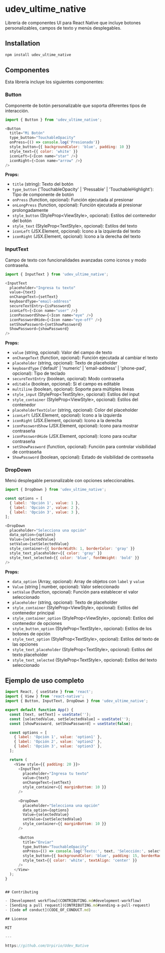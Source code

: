# udev_ultime_native

Librería de componentes UI para React Native que incluye botones personalizables, campos de texto y menús desplegables.

## Installation

```sh
npm install udev_ultime_native
```

## Componentes

Esta librería incluye los siguientes componentes:

### Button

Componente de botón personalizable que soporta diferentes tipos de interacción.

```js
import { Button } from 'udev_ultime_native';

<Button
  title="Mi Botón"
  type_button="TouchableOpacity"
  onPress={() => console.log('Presionado')}
  style_button={{ backgroundColor: 'blue', padding: 10 }}
  style_text={{ color: 'white' }}
  iconLeft={<Icon name="star" />}
  iconRight={<Icon name="arrow" />}
/>
```

**Props:**

- `title` (string): Texto del botón
- `type_button` ('TouchableOpacity' | 'Pressable' | 'TouchableHighlight'): Tipo de componente de botón
- `onPress` (function, opcional): Función ejecutada al presionar
- `onLongPress` (function, opcional): Función ejecutada al presionar prolongadamente
- `style_button` (StyleProp\<ViewStyle>, opcional): Estilos del contenedor del botón
- `style_text` (StyleProp\<TextStyle>, opcional): Estilos del texto
- `iconLeft` (JSX.Element, opcional): Icono a la izquierda del texto
- `iconRight` (JSX.Element, opcional): Icono a la derecha del texto

### InputText

Campo de texto con funcionalidades avanzadas como iconos y modo contraseña.

```js
import { InputText } from 'udev_ultime_native';

<InputText
  placeholder="Ingresa tu texto"
  value={text}
  onChangeText={setText}
  keyboardType="email-address"
  secureTextEntry={isPassword}
  iconLeft={<Icon name="user" />}
  iconPasswordShow={<Icon name="eye" />}
  iconPasswordHide={<Icon name="eye-off" />}
  setShowPassword={setShowPassword}
  ShowPassword={showPassword}
/>
```

**Props:**

- `value` (string, opcional): Valor del campo de texto
- `onChangeText` (function, opcional): Función ejecutada al cambiar el texto
- `placeholder` (string, opcional): Texto de placeholder
- `keyboardType` ('default' | 'numeric' | 'email-address' | 'phone-pad', opcional): Tipo de teclado
- `secureTextEntry` (boolean, opcional): Modo contraseña
- `editable` (boolean, opcional): Si el campo es editable
- `multiline` (boolean, opcional): Soporte para múltiples líneas
- `style_input` (StyleProp\<TextStyle>, opcional): Estilos del input
- `style_container` (StyleProp\<ViewStyle>, opcional): Estilos del contenedor
- `placeholderTextColor` (string, opcional): Color del placeholder
- `iconLeft` (JSX.Element, opcional): Icono a la izquierda
- `iconRight` (JSX.Element, opcional): Icono a la derecha
- `iconPasswordShow` (JSX.Element, opcional): Icono para mostrar contraseña
- `iconPasswordHide` (JSX.Element, opcional): Icono para ocultar contraseña
- `setShowPassword` (function, opcional): Función para controlar visibilidad de contraseña
- `ShowPassword` (boolean, opcional): Estado de visibilidad de contraseña

### DropDown

Menú desplegable personalizable con opciones seleccionables.

```js
import { DropDown } from 'udev_ultime_native';

const options = [
  { label: 'Opción 1', value: 1 },
  { label: 'Opción 2', value: 2 },
  { label: 'Opción 3', value: 3 },
];

<DropDown
  placeholder="Selecciona una opción"
  data_option={options}
  Value={selectedValue}
  setValue={setSelectedValue}
  style_container={{ borderWidth: 1, borderColor: 'gray' }}
  style_text_placeholder={{ color: 'gray' }}
  style_text_selected={{ color: 'blue', fontWeight: 'bold' }}
/>
```

**Props:**

- `data_option` (Array, opcional): Array de objetos con `label` y `value`
- `Value` (string | number, opcional): Valor seleccionado
- `setValue` (function, opcional): Función para establecer el valor seleccionado
- `placeholder` (string, opcional): Texto de placeholder
- `style_container` (StyleProp\<ViewStyle>, opcional): Estilos del contenedor principal
- `style_container_option` (StyleProp\<ViewStyle>, opcional): Estilos del contenedor de opciones
- `style_button_option` (StyleProp\<TextStyle>, opcional): Estilos de los botones de opción
- `style_text_option` (StyleProp\<TextStyle>, opcional): Estilos del texto de las opciones
- `style_text_placeholder` (StyleProp\<TextStyle>, opcional): Estilos del texto placeholder
- `style_text_selected` (StyleProp\<TextStyle>, opcional): Estilos del texto seleccionado

## Ejemplo de uso completo

```js
import React, { useState } from 'react';
import { View } from 'react-native';
import { Button, InputText, DropDown } from 'udev_ultime_native';

export default function App() {
  const [text, setText] = useState('');
  const [selectedValue, setSelectedValue] = useState('');
  const [showPassword, setShowPassword] = useState(false);

  const options = [
    { label: 'Opción 1', value: 'option1' },
    { label: 'Opción 2', value: 'option2' },
    { label: 'Opción 3', value: 'option3' },
  ];

  return (
    <View style={{ padding: 20 }}>
      <InputText
        placeholder="Ingresa tu texto"
        value={text}
        onChangeText={setText}
        style_container={{ marginBottom: 10 }}
      />
      
      <DropDown
        placeholder="Selecciona una opción"
        data_option={options}
        Value={selectedValue}
        setValue={setSelectedValue}
        style_container={{ marginBottom: 10 }}
      />
      
      <Button
        title="Enviar"
        type_button="TouchableOpacity"
        onPress={() => console.log('Texto:', text, 'Selección:', selectedValue)}
        style_button={{ backgroundColor: 'blue', padding: 15, borderRadius: 5 }}
        style_text={{ color: 'white', textAlign: 'center' }}
      />
    </View>
  );
}


## Contributing

- [Development workflow](CONTRIBUTING.md#development-workflow)
- [Sending a pull request](CONTRIBUTING.md#sending-a-pull-request)
- [Code of conduct](CODE_OF_CONDUCT.md)

## License

MIT

---

https://github.com/Urpirio/Udev_Native
